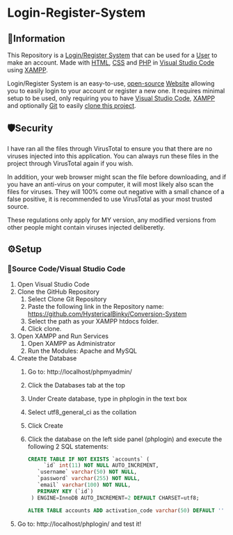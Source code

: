 # Login-Register-System
## 📖Information
This Repository is a [Login/Register System](https://en.wikipedia.org/wiki/Login) that can be used for a [User](https://en.wikipedia.org/wiki/User_(computing)) to make an account. Made with [HTML](https://en.wikipedia.org/wiki/HTML), [CSS](https://en.wikipedia.org/wiki/HTML) and [PHP](https://en.wikipedia.org/wiki/PHP) in [Visual Studio Code](https://code.visualstudio.com/) using [XAMPP](https://sourceforge.net/projects/xampp/).

Login/Register System is an easy-to-use, [open-source](https://en.wikipedia.org/wiki/Open_source) [Website](https://en.wikipedia.org/wiki/Website) allowing you to easily login to your account or register a new one. It requires minimal setup to be used, only requiring you to have [Visual Studio Code](https://code.visualstudio.com/), [XAMPP](https://sourceforge.net/projects/xampp/) and optionally [Git](https://git-scm.com/) to easily [clone this project]().

## 🛡️Security
I have ran all the files through VirusTotal to ensure you that there are no viruses injected into this application. You can always run these files in the project through VirusTotal again if you wish.

In addition, your web browser might scan the file before downloading, and if you have an anti-virus on your computer, it will most likely also scan the files for viruses. They will 100% come out negative with a small chance of a false positive, it is recommended to use VirusTotal as your most trusted source. 

These regulations only apply for MY version, any modified versions from other people might contain viruses injected deliberetly.

## ⚙️Setup

### 📝Source Code/Visual Studio Code
1. Open Visual Studio Code
2. Clone the GitHub Repository
    1. Select Clone Git Repository
    2. Paste the following link in the Repository name: https://github.com/HystericalBinky/Conversion-System
    3. Select the path as your XAMPP htdocs folder.
    4. Click clone.
3. Open XAMPP and Run Services
    1. Open XAMPP as Administrator
    2. Run the Modules: Apache and MySQL
4. Create the Database
    1. Go to: http://localhost/phpmyadmin/
    2. Click the Databases tab at the top
    3. Under Create database, type in phplogin in the text box
    4. Select utf8_general_ci as the collation
    5. Click Create
    6. Click the database on the left side panel (phplogin) and execute the following 2 SQL statements:
       ```SQL
       CREATE TABLE IF NOT EXISTS `accounts` (
	        `id` int(11) NOT NULL AUTO_INCREMENT,
  	      `username` varchar(50) NOT NULL,
  	      `password` varchar(255) NOT NULL,
  	      `email` varchar(100) NOT NULL,
          PRIMARY KEY (`id`)
        ) ENGINE=InnoDB AUTO_INCREMENT=2 DEFAULT CHARSET=utf8;
       ```

       ```SQL
       ALTER TABLE accounts ADD activation_code varchar(50) DEFAULT ''
       ```
5. Go to: http://localhost/phplogin/ and test it!
